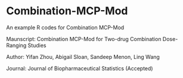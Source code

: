 # Combination-MCP-Mod
An example R codes for Combination MCP-Mod

Maunscript: Combination MCP-Mod for Two-drug Combination Dose-Ranging Studies

Author: Yifan Zhou, Abigail Sloan, Sandeep Menon, Ling Wang

Journal: Journal of Biopharmaceutical Statistics (Accepted)
